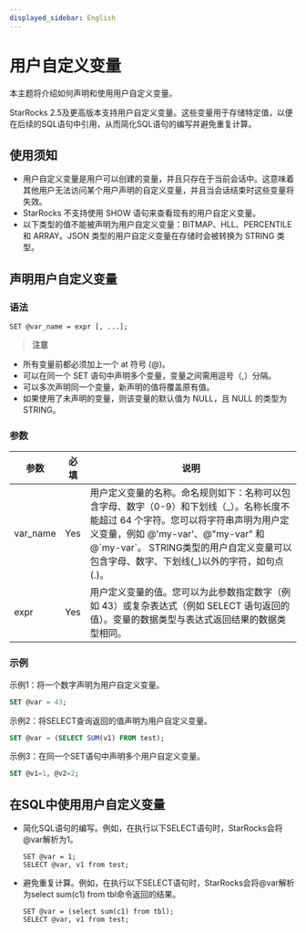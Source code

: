 ```yaml
---
displayed_sidebar: English
---
```


# 用户自定义变量

本主题将介绍如何声明和使用用户自定义变量。

StarRocks 2.5及更高版本支持用户自定义变量。这些变量用于存储特定值，以便在后续的SQL语句中引用，从而简化SQL语句的编写并避免重复计算。

## 使用须知

- 用户自定义变量是用户可以创建的变量，并且只存在于当前会话中。这意味着其他用户无法访问某个用户声明的自定义变量，并且当会话结束时这些变量将失效。
- StarRocks 不支持使用 SHOW 语句来查看现有的用户自定义变量。
- 以下类型的值不能被声明为用户自定义变量：BITMAP、HLL、PERCENTILE 和 ARRAY。JSON 类型的用户自定义变量在存储时会被转换为 STRING 类型。

## 声明用户自定义变量

### 语法

```Plain
SET @var_name = expr [, ...];
```

> **注意**
- 所有变量前都必须加上一个 at 符号 (@)。
- 可以在同一个 SET 语句中声明多个变量，变量之间需用逗号（,）分隔。
- 可以多次声明同一个变量，新声明的值将覆盖原有值。
- 如果使用了未声明的变量，则该变量的默认值为 NULL，且 NULL 的类型为 STRING。

### 参数

|参数|必填|说明|
|---|---|---|
|var_name|Yes|用户定义变量的名称。命名规则如下：名称可以包含字母、数字（0-9）和下划线（\_）。名称长度不能超过 64 个字符。您可以将字符串声明为用户定义变量，例如 @'my-var'、@"my-var" 和 @\`my-var\`。 STRING类型的用户自定义变量可以包含字母、数字、下划线(_)以外的字符，如句点(.)。|
|expr|Yes|用户定义变量的值。您可以为此参数指定数字（例如 43）或复杂表达式（例如 SELECT 语句返回的值）。变量的数据类型与表达式返回结果的数据类型相同。|

### 示例

示例1：将一个数字声明为用户自定义变量。

```SQL
SET @var = 43;
```

示例2：将SELECT查询返回的值声明为用户自定义变量。

```SQL
SET @var = (SELECT SUM(v1) FROM test);
```

示例3：在同一个SET语句中声明多个用户自定义变量。

```SQL
SET @v1=1, @v2=2;
```

## 在SQL中使用用户自定义变量

- 简化SQL语句的编写。例如，在执行以下SELECT语句时，StarRocks会将@var解析为1。

  ```Plain
  SET @var = 1;
  SELECT @var, v1 from test;
  ```

- 避免重复计算。例如，在执行以下SELECT语句时，StarRocks会将@var解析为select sum(c1) from tbl命令返回的结果。

  ```Plain
  SET @var = (select sum(c1) from tbl);
  SELECT @var, v1 from test;
  ```
